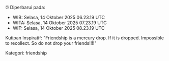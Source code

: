 ⏰ Diperbarui pada:
- WIB: Selasa, 14 Oktober 2025 06.23.19 UTC
- WITA: Selasa, 14 Oktober 2025 07.23.19 UTC
- WIT: Selasa, 14 Oktober 2025 08.23.19 UTC

Kutipan Inspiratif:
"Friendship is a mercury drop. If it is dropped. Impossible to recollect. So do not drop your friends!!!!"


Kategori: friendship

